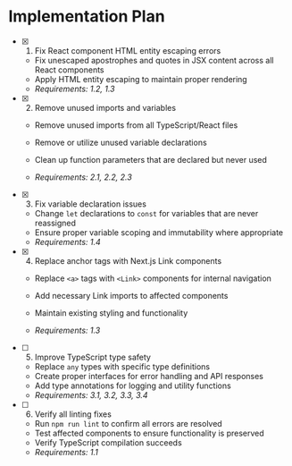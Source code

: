 # Implementation Plan

- [x] 1. Fix React component HTML entity escaping errors



  - Fix unescaped apostrophes and quotes in JSX content across all React components
  - Apply HTML entity escaping to maintain proper rendering
  - _Requirements: 1.2, 1.3_

- [x] 2. Remove unused imports and variables



  - Remove unused imports from all TypeScript/React files
  - Remove or utilize unused variable declarations
  - Clean up function parameters that are declared but never used


  - _Requirements: 2.1, 2.2, 2.3_

- [x] 3. Fix variable declaration issues


  - Change `let` declarations to `const` for variables that are never reassigned
  - Ensure proper variable scoping and immutability where appropriate
  - _Requirements: 1.4_




- [x] 4. Replace anchor tags with Next.js Link components





  - Replace `<a>` tags with `<Link>` components for internal navigation
  - Add necessary Link imports to affected components


  - Maintain existing styling and functionality
  - _Requirements: 1.3_

- [ ] 5. Improve TypeScript type safety
  - Replace `any` types with specific type definitions
  - Create proper interfaces for error handling and API responses
  - Add type annotations for logging and utility functions
  - _Requirements: 3.1, 3.2, 3.3, 3.4_

- [ ] 6. Verify all linting fixes
  - Run `npm run lint` to confirm all errors are resolved
  - Test affected components to ensure functionality is preserved
  - Verify TypeScript compilation succeeds
  - _Requirements: 1.1_